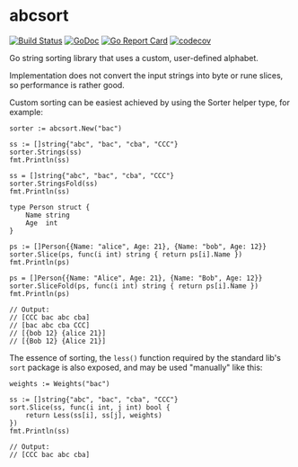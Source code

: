 # abcsort

[![Build Status](https://travis-ci.org/icza/abcsort.svg?branch=master)](https://travis-ci.org/icza/abcsort)
[![GoDoc](https://godoc.org/github.com/icza/abcsort?status.svg)](https://godoc.org/github.com/icza/abcsort)
[![Go Report Card](https://goreportcard.com/badge/github.com/icza/abcsort)](https://goreportcard.com/report/github.com/icza/abcsort)
[![codecov](https://codecov.io/gh/icza/abcsort/branch/master/graph/badge.svg)](https://codecov.io/gh/icza/abcsort)

Go string sorting library that uses a custom, user-defined alphabet.

Implementation does not convert the input strings into byte or rune slices, so
performance is rather good.

Custom sorting can be easiest achieved by using the Sorter helper type, for example:

	sorter := abcsort.New("bac")

	ss := []string{"abc", "bac", "cba", "CCC"}
	sorter.Strings(ss)
	fmt.Println(ss)

	ss = []string{"abc", "bac", "cba", "CCC"}
	sorter.StringsFold(ss)
	fmt.Println(ss)

	type Person struct {
		Name string
		Age  int
	}

	ps := []Person{{Name: "alice", Age: 21}, {Name: "bob", Age: 12}}
	sorter.Slice(ps, func(i int) string { return ps[i].Name })
	fmt.Println(ps)

	ps = []Person{{Name: "Alice", Age: 21}, {Name: "Bob", Age: 12}}
	sorter.SliceFold(ps, func(i int) string { return ps[i].Name })
	fmt.Println(ps)

	// Output:
	// [CCC bac abc cba]
	// [bac abc cba CCC]
	// [{bob 12} {alice 21}]
	// [{Bob 12} {Alice 21}]


The essence of sorting, the `less()` function required by the standard lib's `sort`
package is also exposed, and may be used "manually" like this:

	weights := Weights("bac")

	ss := []string{"abc", "bac", "cba", "CCC"}
	sort.Slice(ss, func(i int, j int) bool {
		return Less(ss[i], ss[j], weights)
	})
	fmt.Println(ss)

	// Output:
	// [CCC bac abc cba]
